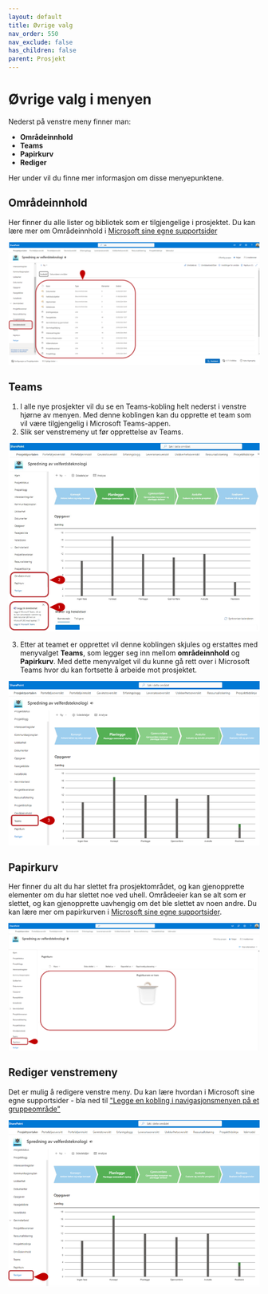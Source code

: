 ```yaml
---
layout: default
title: Øvrige valg
nav_order: 550
nav_exclude: false
has_children: false
parent: Prosjekt
---
```



# Øvrige valg i menyen

Nederst på venstre meny finner man:

- **Områdeinnhold**
- **Teams**
- **Papirkurv**
- **Rediger** 

Her under vil du finne mer informasjon om disse menyepunktene.

## Områdeinnhold

Her finner du alle lister og bibliotek som er tilgjengelige i prosjektet. 
Du kan lære mer om Områdeinnhold i [Microsoft sine egne supportsider](https://support.microsoft.com/nb-no/office/sharepoint-omr%C3%A5deinnholdssiden-ba495c1e-00f4-475d-97c7-b518d546566b)

![](./media/55-OvrigeValg-Omradeinnhold.png)

##  Teams  

1. I alle nye prosjekter vil du se en Teams-kobling helt nederst i venstre hjørne av menyen. Med denne koblingen kan du opprette et
team som vil være tilgjengelig i Microsoft Teams-appen.
2. Slik ser venstremeny ut før opprettelse av Teams.

![](./media//55-OvrigeValg-TeamsFor.png)
     
3. Etter at teamet er opprettet vil denne koblingen skjules og erstattes med menyvalget **Teams**, som legger seg inn mellom **områdeinnhold** og **Papirkurv**. Med dette menyvalget vil du kunne gå rett over i Microsoft Teams hvor du kan fortsette å arbeide mot prosjektet.

![](./media//55-OvrigeValg-TeamsEtter.png)

## Papirkurv  
Her finner du alt du har slettet fra prosjektområdet, og kan
gjenopprette elementer om du har slettet noe ved uhell. Områdeeier kan se alt som er slettet, og kan gjenopprette uavhengig om det ble slettet av noen andre. Du kan lære mer om papirkurven i [Microsoft sine egne supportsider](https://support.office.com/nb-no/article/Behandle-papirkurven-for-et-SharePoint-omr%C3%A5de-8A6C2198-910E-42DC-9A9C-BC5BC4F327DA ).

![](./media//55-OvrigeValg-Papirkurv.png)


##  Rediger venstremeny
Det er mulig å redigere venstre meny. Du kan lære hvordan i Microsoft sine egne supportsider - bla ned til ["Legge en kobling i navigasjonsmenyen på et gruppeområde"](https://support.microsoft.com/nb-no/office/tilpasse-navigasjonen-p%C3%A5-sharepoint-omr%C3%A5det-3cd61ae7-a9ed-4e1e-bf6d-4655f0bf25ca)

![](./media//55-OvrigeValg-RedVenstMen.png)


